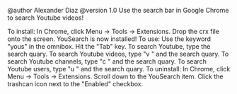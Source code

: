 @author Alexander Diaz
@version 1.0
Use the search bar in Google Chrome to search Youtube videos!

To install: 
  In Chrome, click Menu -> Tools -> Extensions.
  Drop the crx file onto the screen.
  YouSearch is now installed!
To use:
  Use the keyword "yous" in the omnibox.
  Hit the "Tab" key.
  To search Youtube, type the search quary.
  To search Youtube videos, type "v " and the search quary.
  To search Youtube channels, type "c " and the search quary.
  To search Youtube users, type "u " and the search quary.
To uninstall:
  In Chrome, click Menu -> Tools -> Extensions.
  Scroll down to the YouSearch item.
  Click the trashcan icon next to the "Enabled" checkbox.
